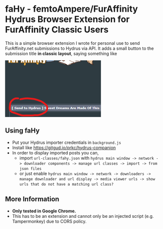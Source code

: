 # faHy - femtoAmpere/FurAffinity Hydrus Browser Extension for FurAffinity Classic Users

This is a simple browser extension I wrote for personal use to send FurAffinity.net submissions to Hydrus via API.
It adds a small button to the submission title **in classic layout**, saying something like

![[ Send to Hydrus ]](images/example.png)

## Using faHy

- Put your Hydrus importer credentials in `background.js`
- Install like <https://gitgud.io/prkc/hydrus-companion>
- In order to display imported posts you can,
  - import `url-classes/fahy.json` with `hydrus main window -> network -> downloader components -> manage url classes -> import -> from json files`
  - or just enable `hydrus main window -> network -> downloaders -> manage downloader and url display -> media viewer urls -> show urls that do not have a matching url class?`

## More Information

- **Only tested in Google Chrome.**
- This has to be an extension and cannot only be an injected script (e.g. Tampermonkey) due to CORS policy.
